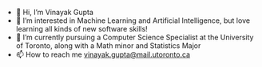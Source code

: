 - 👋 Hi, I’m Vinayak Gupta
- 👀 I’m interested in Machine Learning and Artificial Intelligence, but love learning all kinds of new software skills!
- 🌱 I’m currently pursuing a Computer Science Specialist at the University of Toronto, along with a Math minor and Statistics Major
- 📫 How to reach me vinayak.gupta@mail.utoronto.ca
